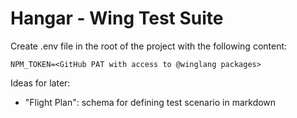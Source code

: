 # Hangar - Wing Test Suite

Create .env file in the root of the project with the following content:

```
NPM_TOKEN=<GitHub PAT with access to @winglang packages>
```

Ideas for later:
 - "Flight Plan": schema for defining test scenario in markdown